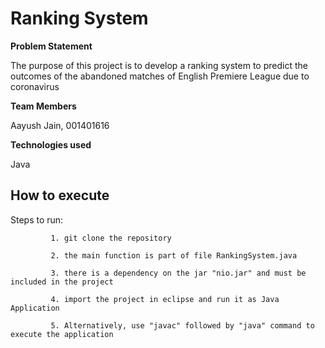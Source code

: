 # Ranking System

**Problem Statement**

The purpose of this project is to develop a ranking system to predict the outcomes of the abandoned matches of English Premiere League due to coronavirus 

**Team Members**

Aayush Jain, 001401616 

**Technologies used**

Java

## How to execute

Steps to run:

             1. git clone the repository
             
             2. the main function is part of file RankingSystem.java

             3. there is a dependency on the jar "nio.jar" and must be included in the project
             
             4. import the project in eclipse and run it as Java Application

             5. Alternatively, use "javac" followed by "java" command to execute the application



